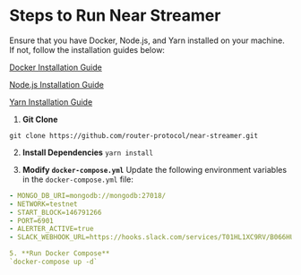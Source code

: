 # Steps to Run Near Streamer

Ensure that you have Docker, Node.js, and Yarn installed on your machine. If not, follow the installation guides below:

[Docker Installation Guide](https://docs.docker.com/get-docker/)

[Node.js Installation Guide](https://nodejs.org/en/download/)

[Yarn Installation Guide](https://classic.yarnpkg.com/en/docs/install)

1. **Git Clone**

`git clone https://github.com/router-protocol/near-streamer.git`

2. **Install Dependencies**
   `yarn install`

3. **Modify `docker-compose.yml`**
Update the following environment variables in the `docker-compose.yml` file:
```yaml
- MONGO_DB_URI=mongodb://mongodb:27018/
- NETWORK=testnet
- START_BLOCK=146791266
- PORT=6901
- ALERTER_ACTIVE=true
- SLACK_WEBHOOK_URL=https://hooks.slack.com/services/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

5. **Run Docker Compose**
`docker-compose up -d`